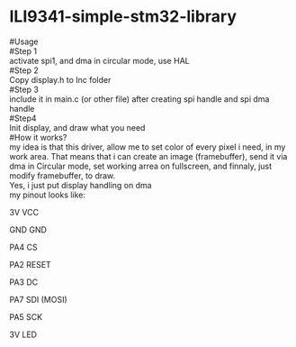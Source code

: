 # ILI9341-simple-stm32-library   
#Usage  
#Step 1  
activate spi1, and dma in circular mode, use HAL  
#Step 2  
Copy display.h to Inc folder  
#Step 3  
include it in main.c (or other file) after creating spi handle and spi dma handle  
#Step4  
Init display, and draw what you need  
#How it works?  
my idea is that this driver, allow me to set color of every pixel i need, in my work area. That means that i can create an image (framebuffer), send it via dma in Circular mode, set working arrea on fullscreen, and finnaly, just modify framebuffer, to draw.  
Yes, i just put display handling on dma  
my pinout looks like:  
  
3V	VCC
  
GND	GND
  
PA4	CS
  
PA2	RESET
  
PA3	DC
  
PA7	SDI (MOSI)
  
PA5	SCK	
  
3V LED

